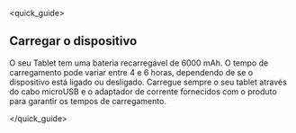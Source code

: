 <quick_guide> 

## Carregar o dispositivo

O seu Tablet tem uma bateria recarregável de 6000 mAh. O tempo de carregamento pode variar entre 4 e 6 horas, dependendo de se o dispositivo está ligado ou desligado. Carregue sempre o seu tablet através do cabo microUSB e o adaptador de corrente fornecidos com o produto para garantir os tempos de carregamento.

</quick_guide>


